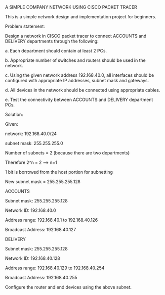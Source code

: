 A SIMPLE COMPANY NETWORK USING CISCO PACKET TRACER



This is a simple network design and implementation project for beginners.


Problem statement:

Design a network in CISCO packet tracer to connect ACCOUNTS and DELIVERY departments through the following:

a. Each department should contain at least 2 PCs.

b. Appropriate number of switches and routers should be used in the network.

c. Using the given network address 192.168.40.0, all interfaces should be configured with appropriate IP addresses, subnet mask and gateways.

d. All devices in the network should be connected using appropriate cables.

e. Test the connectivity between ACCOUNTS and DELIVERY department PCs.


Solution:


Given:

network: 192.168.40.0/24

subnet mask: 255.255.255.0


Number of subnets = 2 (because there are two departments)

Therefore 2^n = 2 ==> n=1

1 bit is borrowed from the host portion for subnetting

New subnet mask = 255.255.255.128


ACCOUNTS

Subnet mask: 255.255.255.128

Network ID: 192.168.40.0

Address range: 192.168.40.1 to 192.168.40.126

Broadcast Address: 192.168.40.127



DELIVERY

Subnet mask: 255.255.255.128

Network ID: 192.168.40.128

Address range: 192.168.40.129 to 192.168.40.254

Broadcast Address: 192.168.40.255


Configure the router and end devices using the above subnet.
